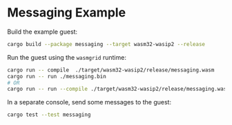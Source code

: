 # Messaging Example

Build the example guest:

```bash
cargo build --package messaging --target wasm32-wasip2 --release
```

Run the guest using the `wasmgrid` runtime:

```bash
cargo run -- compile  ./target/wasm32-wasip2/release/messaging.wasm
cargo run -- run ./messaging.bin
# OR
cargo run -- run --compile ./target/wasm32-wasip2/release/messaging.wasm
```

In a separate console, send some messages to the guest:

```bash
cargo test --test messaging
```
